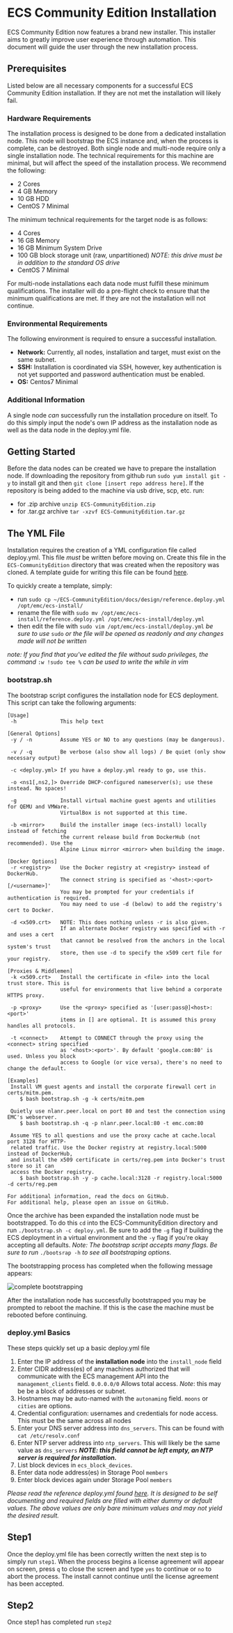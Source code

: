 # ECS Community Edition Installation

ECS Community Edition now features a brand new installer. This installer aims to greatly improve user experience through automation. This document will guide the user through the new installation process.

## Prerequisites

Listed below are all necessary components for a successful ECS Community Edition installation. If they are not met the installation will likely fail.

### Hardware Requirements

The installation process is designed to be done from a dedicated installation node. This node will bootstrap the ECS instance and, when the process is complete, can be destroyed. Both single node and multi-node require only a single installation node. The technical requirements for this machine are minimal, but will affect the speed of the installation process. We recommend the following:

* 2 Cores
* 4 GB Memory
* 10 GB HDD
* CentOS 7 Minimal

The minimum technical requirements for the target node is as follows:
 
* 4 Cores
* 16 GB Memory
* 16 GB Minimum System Drive
* 100 GB block storage unit (raw, unpartitioned) *NOTE: this drive must be in addition to the standard OS drive*
* CentOS 7 Minimal

For multi-node installations each data node must fulfill these minimum qualifications. The installer will do a pre-flight check to ensure that the minimum qualifications are met. If they are not the installation will not continue. 

### Environmental Requirements

The following environment is required to ensure a successful installation. 

* **Network:** Currently, all nodes, installation and target, must exist on the same subnet.
* **SSH:** Installation is coordinated via SSH, however, key authentication is not yet supported and password authentication must be enabled.
* **OS:** Centos7 Minimal

### Additional Information

A single node *can* successfully run the installation procedure on itself. To do this simply input the node's own IP address as the installation node as well as the data node in the deploy.yml file.

## Getting Started

Before the data nodes can be created we have to prepare the installation node. If downloading the repository from github run `sudo yum install git -y` to install git and then `git clone [insert repo address here]`. If the repository is being added to the machine via usb drive, scp, etc. run:

* for .zip archive `unzip ECS-CommunityEdition.zip`
* for .tar.gz archive `tar -xzvf ECS-CommunityEdition.tar.gz`

## The YML File

Installation requires the creation of a YML configuration file called deploy.yml. This file *must* be written before moving on. Create this file in the `ECS-CommunityEdition` directory that was created when the repository was cloned. A template guide for writing this file can be found [here](deploy.yml.rst). 

To quickly create a template, simply: 

* run `sudo cp ~/ECS-CommunityEdition/docs/design/reference.deploy.yml /opt/emc/ecs-install/` 
* rename the file with `sudo mv /opt/emc/ecs-install/reference.deploy.yml /opt/emc/ecs-install/deploy.yml`
* then edit the file with `sudo vim /opt/emc/ecs-install/deploy.yml` *be sure to use* `sudo` *or the file will be opened as readonly and any changes made will not be written*

*note: If you find that you've edited the file without sudo privileges, the command* `:w !sudo tee %` *can be used to write the while in vim*

### bootstrap.sh

The bootstrap script configures the installation node for ECS deployment. This script can take the following arguments:
```
[Usage]
 -h              This help text

[General Options]
 -y / -n         Assume YES or NO to any questions (may be dangerous).

 -v / -q         Be verbose (also show all logs) / Be quiet (only show necessary output)

 -c <deploy.yml> If you have a deploy.yml ready to go, use this.

 -o <ns1[,ns2,]> Override DHCP-configured nameserver(s); use these instead. No spaces!

 -g              Install virtual machine guest agents and utilities for QEMU and VMWare.
                 VirtualBox is not supported at this time.

 -b <mirror>     Build the installer image (ecs-install) locally instead of fetching
                 the current release build from DockerHub (not recommended). Use the
                 Alpine Linux mirror <mirror> when building the image.

[Docker Options]
 -r <registry>   Use the Docker registry at <registry> instead of DockerHub.
                 The connect string is specified as '<host>:<port>[/<username>]'
                 You may be prompted for your credentials if authentication is required.
                 You may need to use -d (below) to add the registry's cert to Docker.

 -d <x509.crt>   NOTE: This does nothing unless -r is also given.
                 If an alternate Docker registry was specified with -r and uses a cert
                 that cannot be resolved from the anchors in the local system's trust
                 store, then use -d to specify the x509 cert file for your registry.

[Proxies & Middlemen]
 -k <x509.crt>   Install the certificate in <file> into the local trust store. This is
                 useful for environments that live behind a corporate HTTPS proxy.

 -p <proxy>      Use the <proxy> specified as '[user:pass@]<host>:<port>'
                 items in [] are optional. It is assumed this proxy handles all protocols.

 -t <connect>    Attempt to CONNECT through the proxy using the <connect> string specified
                 as '<host>:<port>'. By default 'google.com:80' is used. Unless you block
                 access to Google (or vice versa), there's no need to change the default.

[Examples]
 Install VM guest agents and install the corporate firewall cert in certs/mitm.pem.
    $ bash bootstrap.sh -g -k certs/mitm.pem

 Quietly use nlanr.peer.local on port 80 and test the connection using EMC's webserver.
    $ bash bootstrap.sh -q -p nlanr.peer.local:80 -t emc.com:80

 Assume YES to all questions and use the proxy cache at cache.local port 3128 for HTTP-
 related traffic. Use the Docker registry at registry.local:5000 instead of DockerHub,
 and install the x509 certificate in certs/reg.pem into Docker's trust store so it can
 access the Docker registry.
    $ bash bootstrap.sh -y -p cache.local:3128 -r registry.local:5000 -d certs/reg.pem

For additional information, read the docs on GitHub.
For additional help, please open an issue on GitHub.
```

Once the archive has been expanded the installation node must be bootstrapped. To do this `cd` into the ECS-CommunityEdition directory and run `./bootstrap.sh -c deploy.yml`. Be sure to add the `-g` flag if building the ECS deployment in a virtual environment and the `-y` flag if you're okay accepting all defaults.
*Note: The bootstrap script accepts many flags. Be sure to run* `./bootsrap -h` *to see all bootstraping options.*

The bootstrapping process has completed when the following message appears:

![complete bootstrapping](../media/complete_bootstrap.png)

After the installation node has successfully bootstrapped you may be prompted to reboot the machine. If this is the case the machine must be rebooted before continuing.


### deploy.yml Basics

These steps quickly set up a basic deploy.yml file

1) Enter the IP address of the **installation node** into the `install_node` field
2) Enter CIDR address(es) of any machines authorized that will communicate with the ECS management API into the `management_clients` field. `0.0.0.0/0` Allows total access. *Note*: this may be be a block of addresses or subnet.
3) Hostnames may be auto-named with the `autonaming` field. `moons` or `cities` are options.
5) Credential configuration: usernames and credentials for node access. This must be the same across all nodes
6) Enter your DNS server address into `dns_servers`. This can be found with `cat /etc/resolv.conf`
7) Enter NTP server address into `ntp_servers`. This will likely be the same value as `dns_servers` ***NOTE: this field cannot be left empty, an NTP server is required for installation.***
7) List block devices in `ecs_block_devices`.
8) Enter data node address(es) in Storage Pool `members`
1) Enter block devices again under Storage Pool `members`

*Please read the reference deploy.yml found [here](deploy.yml.rst). It is designed to be self documenting and required fields are filled with either dummy or default values. The above values are only bare minimum values and may not yield the desired result.*

## Step1

Once the deploy.yml file has been correctly written the next step is to simply run `step1`. When the process begins a license agreement will appear on screen, press `q` to close the screen and type `yes` to continue or `no` to abort the process. The install cannot continue until the license agreement has been accepted.

## Step2

Once step1 has completed run `step2`


